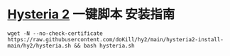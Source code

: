 # [Hysteria 2](https://github.com/apernet/hysteria) 一键脚本 安装指南

```
wget -N --no-check-certificate https://raw.githubusercontent.com/doKill/hy2/main/hysteria2-install-main/hy2/hysteria.sh && bash hysteria.sh
```

